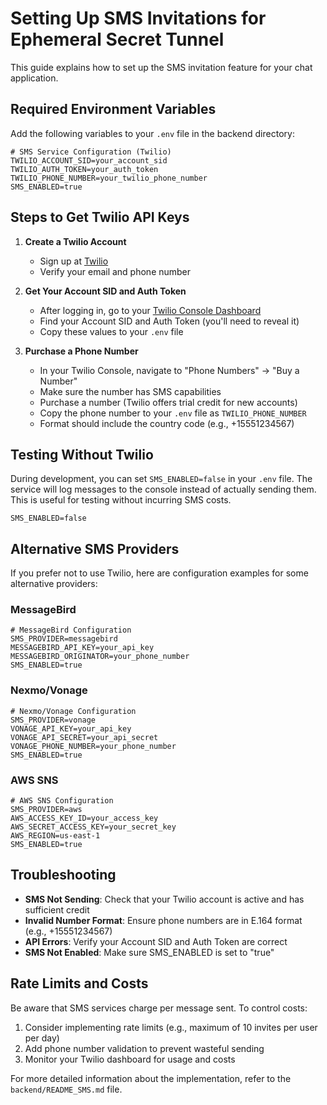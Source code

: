 # Setting Up SMS Invitations for Ephemeral Secret Tunnel

This guide explains how to set up the SMS invitation feature for your chat application.

## Required Environment Variables

Add the following variables to your `.env` file in the backend directory:

```
# SMS Service Configuration (Twilio)
TWILIO_ACCOUNT_SID=your_account_sid
TWILIO_AUTH_TOKEN=your_auth_token
TWILIO_PHONE_NUMBER=your_twilio_phone_number
SMS_ENABLED=true
```

## Steps to Get Twilio API Keys

1. **Create a Twilio Account**
   - Sign up at [Twilio](https://www.twilio.com/try-twilio)
   - Verify your email and phone number

2. **Get Your Account SID and Auth Token**
   - After logging in, go to your [Twilio Console Dashboard](https://www.twilio.com/console)
   - Find your Account SID and Auth Token (you'll need to reveal it)
   - Copy these values to your `.env` file

3. **Purchase a Phone Number**
   - In your Twilio Console, navigate to "Phone Numbers" → "Buy a Number"
   - Make sure the number has SMS capabilities
   - Purchase a number (Twilio offers trial credit for new accounts)
   - Copy the phone number to your `.env` file as `TWILIO_PHONE_NUMBER`
   - Format should include the country code (e.g., +15551234567)

## Testing Without Twilio

During development, you can set `SMS_ENABLED=false` in your `.env` file. The service will log messages to the console instead of actually sending them. This is useful for testing without incurring SMS costs.

```
SMS_ENABLED=false
```

## Alternative SMS Providers

If you prefer not to use Twilio, here are configuration examples for some alternative providers:

### MessageBird

```
# MessageBird Configuration
SMS_PROVIDER=messagebird
MESSAGEBIRD_API_KEY=your_api_key
MESSAGEBIRD_ORIGINATOR=your_phone_number
SMS_ENABLED=true
```

### Nexmo/Vonage

```
# Nexmo/Vonage Configuration
SMS_PROVIDER=vonage
VONAGE_API_KEY=your_api_key
VONAGE_API_SECRET=your_api_secret
VONAGE_PHONE_NUMBER=your_phone_number
SMS_ENABLED=true
```

### AWS SNS

```
# AWS SNS Configuration
SMS_PROVIDER=aws
AWS_ACCESS_KEY_ID=your_access_key
AWS_SECRET_ACCESS_KEY=your_secret_key
AWS_REGION=us-east-1
SMS_ENABLED=true
```

## Troubleshooting

- **SMS Not Sending**: Check that your Twilio account is active and has sufficient credit
- **Invalid Number Format**: Ensure phone numbers are in E.164 format (e.g., +15551234567)
- **API Errors**: Verify your Account SID and Auth Token are correct
- **SMS Not Enabled**: Make sure SMS_ENABLED is set to "true"

## Rate Limits and Costs

Be aware that SMS services charge per message sent. To control costs:

1. Consider implementing rate limits (e.g., maximum of 10 invites per user per day)
2. Add phone number validation to prevent wasteful sending
3. Monitor your Twilio dashboard for usage and costs

For more detailed information about the implementation, refer to the `backend/README_SMS.md` file. 